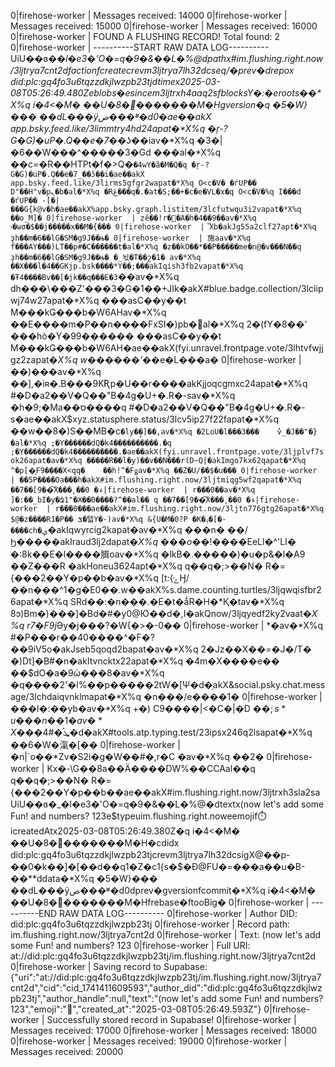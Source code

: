 0|firehose-worker  | Messages received: 14000
0|firehose-worker  | Messages received: 15000
0|firehose-worker  | Messages received: 16000
0|firehose-worker  | FOUND A FLUSHING RECORD! Total found: 2
0|firehose-worker  | ----------START RAW DATA LOG----------
UiU��ɞ�_�l�e3�'O�=q�9�&��L�%@dpathx#im.flushing.right.now/3ljtrya7cnt2dfactionfcreatecrevm3ljtrya7lh32dcseq/�prev�drepox did:plc:gq4fo3u6tqzzdkjlwzpb23tjdtimex2025-03-08T05:26:49.480Zeblobs�esincem3ljtrxh4aaq2sfblocksY�:�eroots��*X%q i�4<�M�
                                                                                                                   ��U�8�׵�������M�Hgversion�q �5�W}���	��dL���ÿص���ʶ�d0�ae��akX app.bsky.feed.like/3limmtry4hd24apat�*X%q �ŗ-?G�G)�uP�.Q��e�7_��ʖ��iav�*X%q �3�|�6��W���^�����3�Gd	���al�*X%q ��c=�R��HTPt�f�>Q�`�4wY�ǎ�M�Q�q �ŗ-?G�G)�uP�.Q��e�7_��ʖ��i�ae��akX app.bsky.feed.like/3lirms5gfgr2wapat�*X%q O<c�V�
                                �ѓUP��
D"��H"v�pܢ�b�al�*X%q �Rڠ���q�.�at�S;��+�c�e�VL�x�q O<c�V�%q I���d
                                                         �ѓUP��
                                                               -[�|���G{k@v�h�ae��akX%app.bsky.graph.listitem/3lcfutwqu3i2vapat�*X%q ��o_M]�
0|firehose-worker  | zӗ��!r�׾�A�h�4��9��av�*X%q ۾�wσ�$��j�����x��M�{���
0|firehose-worker  | ֟Xb�akJg55a2clf27apt�*X%q ҙh��m�6��lG�SM�g9J��њ�
0|firehose-worker  | 施aav�*X%q f���AY���)LT��p#�C��ٖ����t�al�*X%q �z��kO��*��P�����me�n@�v���N��q ҙh��m�6��lG�SM�g9J��њ�
�_뇏�T��շ�1� av�*X%q ��X���l�4��GKjp.bsk����*Y��;���akIqish3fb2vapat�*X%q �Ŧ4����Bv��[�jk��q���E�3`��av�*X%q dh���\���Z'���3�G�1��+JIk�akX#blue.badge.collection/3lciipwj74w27apat�*X%q ���asC��y��t
                                                                      M���kǤ���b�W6AHav�*X%q ��E����m�P��n����FxSI�)pb�󔶮al�*X%q 2�(fY�8��' ���hò�Y�99������ ���asC��y��t
                                          M���kǤ���b�W6AH�ae��akX(fyi.unravel.frontpage.vote/3lhtvfwjjgz2zapat�*X%q w������'*��e�L���a�
0|firehose-worker  | ��)���av�*X%q ��],�iʀ�.B���9KƦp�U��r����akKjjoqcgmxc24apat�*X%q #�D�a2��V�Q��"B�4g�U+�.R�-sav�*X%q �h�9;�Ma��ס����q #�D�a2��V�Q��"B�4g�U+�.R�-s�ae��akX$xyz.statusphere.status/3lcv5ip27f22fapat�*X%q ��w��8�)S��MB�c`�ly�̘�]��,av�*X%q �2LoU�l���3���	̽v_�J��"�}�al�*X%q ;�Y������dQ�k4����������.�q ;�Y������dQ�k4����������.�ae��akX(fyi.unravel.frontpage.vote/3ljplvf7sok26apat�av�*X%q �����R��l�y)��v��N���rίD~Q|�akImgo7kx62qapat�*X%q ^�p[�ͅF9����X<qq�	
                                                                                                ��h!^�Fǥav�*X%q ��Z�U/��$�u���
0|firehose-worker  | ��5P����Oа���h�akX#im.flushing.right.now/3ljtmiqg5wf2qapat�*X%q ��7��[9��͠X���˳��ء�
0|firehose-worker  | r���0��av�*X%q ]�:��_bI�y�ʥ1"�X��0����?^��al��	q ��7��[9��͠X���˳��ء�
0|firehose-worker  | r���0���ae��akX#im.flushing.right.now/3ljtn776gtg26apat�*X%q $@�z����R1�P��
                                                                                                ݏ�텗Y�-)av�*X%q &{U�M�0?P �K�ݚ�[�-����ch�ې`�akIqwyrcig2kapat�av�*X%q ���n�
��/Ϧ�����akIraud3lj2dapat�*X%q ���o*��!����EeLl�^'LI�
                                             �:8k��E�l����䐕oav�*X%q �lkB�.�����)�u�p&�l�A9	��Z���R
                                                                                                       �akHoneu3624apt�*X%q q��q�;>��N� R�={���2��Y�p��b�av�*X%q [t:{ݻӇ/��n���^1�g�E0��.w��akX%s.dame.counting.turtles/3ljqwqisfbr26apat�*X%q SRd��:�n���.�E�t�ǻR�H�*Қ�tav�*X%q 8ɔ)Bm�)���]�Bd�#�y0@Ю��d�,I�akQnow/3ljqyedf2ky2vaat�*X%q r7�F9j*Әy�j���?�W{�>�-0��
0|firehose-worker  | *�av�*X%q #�P���r��40����^�F�?��9iV5o�akJseb5qoqd2bapat�av�*X%q 2�Jz��X��=�J�/T�	�)Dt]�B#�n�akItvncktx22apat�*X%q �4m�X����e��	��$dO�a�9ώ���8�av�*X%q �q����2'�l%��p�����2tW�[Ѱ�d�֤akX&social.psky.chat.message/3lchdaiqvnklmapat�*X%q �n���/e����1�
0|firehose-worker  | ���l�:��yb�av�*X%q +�)
                                           C9����|<�C�|�D
$��;s*u� ��n��1�av�*X%q vy���$���ܜٝ�#4�d�akX#tools.atp.typing.test/23ipsx246q2lsapat�*X%q ��6�W�滊�[��
0|firehose-worker  | �n|`o��*Zv�S2i�g�W��#�,r�C �av�*X%q ��2�
0|firehose-worker  | Kx�-\G��8a��Ä����DW%��CCAal��q q��q�;>��N� R�={���2��Y�p��b��ae��akX#im.flushing.right.now/3ljtrxh3sla2saUiU��ɞ�_�l�e3�'O�=q�9�&��L�%@�dtextx(now let's add some Fun! and numbers? 123e$typeuim.flushing.right.noweemojif⏱️icreatedAtx2025-03-08T05:26:49.380Z�q i�4<�M�
                                ��U�8�׵�������M�H�cdidx did:plc:gq4fo3u6tqzzdkjlwzpb23tjcrevm3ljtrya7lh32dcsigX@��p-��0�k��]͉�[��d��q1�Z�c1{s�$�Đ@FU�=���a��u�B-��**ddata�*X%q �5�W}���	��dL���ÿص���ʶ�d0dprev�gversionfcommit�*X%q i�4<�M�
                                                                                                                  ��U�8�׵�������M�Hfrebase�ftooBig�
0|firehose-worker  | ----------END RAW DATA LOG----------
0|firehose-worker  | Author DID: did:plc:gq4fo3u6tqzzdkjlwzpb23tj
0|firehose-worker  | Record path: im.flushing.right.now/3ljtrya7cnt2d
0|firehose-worker  | Text: (now let's add some Fun! and numbers? 123
0|firehose-worker  | Full URI: at://did:plc:gq4fo3u6tqzzdkjlwzpb23tj/im.flushing.right.now/3ljtrya7cnt2d
0|firehose-worker  | Saving record to Supabase: {"uri":"at://did:plc:gq4fo3u6tqzzdkjlwzpb23tj/im.flushing.right.now/3ljtrya7cnt2d","cid":"cid_1741411609593","author_did":"did:plc:gq4fo3u6tqzzdkjlwzpb23tj","author_handle":null,"text":"(now let's add some Fun! and numbers? 123","emoji":"🚽","created_at":"2025-03-08T05:26:49.593Z"}
0|firehose-worker  | Successfully stored record in Supabase!
0|firehose-worker  | Messages received: 17000
0|firehose-worker  | Messages received: 18000
0|firehose-worker  | Messages received: 19000
0|firehose-worker  | Messages received: 20000

